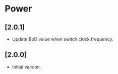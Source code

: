 # Power

## [2.0.1]

- Update BoD value when switch clock frequency.

## [2.0.0]

- Initial version.
